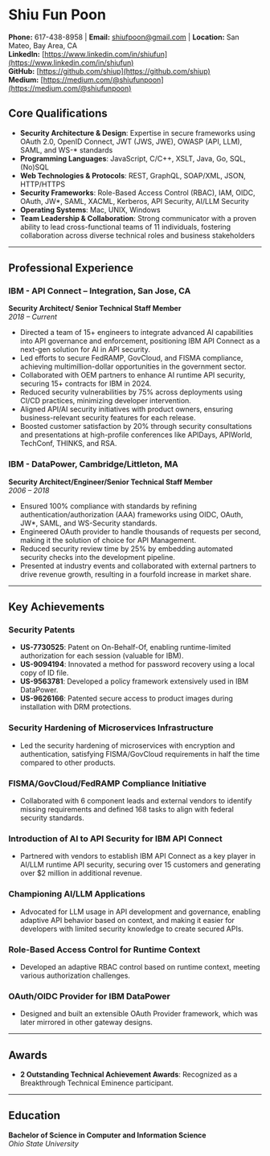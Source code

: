 # Shiu Fun Poon  
**Phone:** 617-438-8958 | **Email:** [shiufpoon@gmail.com](mailto:shiufpoon@gmail.com) | **Location:** San Mateo, Bay Area, CA  
**LinkedIn:** [https://www.linkedin.com/in/shiufun](https://www.linkedin.com/in/shiufun)  
**GitHub:** [https://github.com/shiup](https://github.com/shiup)  
**Medium:** [https://medium.com/@shiufunpoon](https://medium.com/@shiufunpoon)

## Core Qualifications
- **Security Architecture & Design**: Expertise in secure frameworks using OAuth 2.0, OpenID Connect, JWT (JWS, JWE), OWASP (API, LLM), SAML, and WS-* standards
- **Programming Languages**: JavaScript, C/C++, XSLT, Java, Go, SQL, (No)SQL
- **Web Technologies & Protocols**: REST, GraphQL, SOAP/XML, JSON, HTTP/HTTPS
- **Security Frameworks**: Role-Based Access Control (RBAC), IAM, OIDC, OAuth, JW*, SAML, XACML, Kerberos, API Security, AI/LLM Security
- **Operating Systems**: Mac, UNIX, Windows
- **Team Leadership & Collaboration**: Strong communicator with a proven ability to lead cross-functional teams of 11 individuals, fostering collaboration across diverse technical roles and business stakeholders

---

## Professional Experience

### IBM - API Connect – Integration, San Jose, CA  
**Security Architect/ Senior Technical Staff Member**  
*2018 – Current*

- Directed a team of 15+ engineers to integrate advanced AI capabilities into API governance and enforcement, positioning IBM API Connect as a next-gen solution for AI in API security.
- Led efforts to secure FedRAMP, GovCloud, and FISMA compliance, achieving multimillion-dollar opportunities in the government sector.
- Collaborated with OEM partners to enhance AI runtime API security, securing 15+ contracts for IBM in 2024.
- Reduced security vulnerabilities by 75% across deployments using CI/CD practices, minimizing developer intervention.
- Aligned API/AI security initiatives with product owners, ensuring business-relevant security features for each release.
- Boosted customer satisfaction by 20% through security consultations and presentations at high-profile conferences like APIDays, APIWorld, TechConf, THINKS, and RSA.

### IBM - DataPower, Cambridge/Littleton, MA  
**Security Architect/Engineer/Senior Technical Staff Member**  
*2006 – 2018*

- Ensured 100% compliance with standards by refining authentication/authorization (AAA) frameworks using OIDC, OAuth, JW*, SAML, and WS-Security standards.
- Engineered OAuth provider to handle thousands of requests per second, making it the solution of choice for API Management.
- Reduced security review time by 25% by embedding automated security checks into the development pipeline.
- Presented at industry events and collaborated with external partners to drive revenue growth, resulting in a fourfold increase in market share.

---

## Key Achievements

### Security Patents
- **US-7730525**: Patent on On-Behalf-Of, enabling runtime-limited authorization for each session (valuable for IBM).
- **US-9094194**: Innovated a method for password recovery using a local copy of ID file.
- **US-9563781**: Developed a policy framework extensively used in IBM DataPower.
- **US-9626166**: Patented secure access to product images during installation with DRM protections.

### Security Hardening of Microservices Infrastructure
- Led the security hardening of microservices with encryption and authentication, satisfying FISMA/GovCloud requirements in half the time compared to other products.

### FISMA/GovCloud/FedRAMP Compliance Initiative
- Collaborated with 6 component leads and external vendors to identify missing requirements and defined 168 tasks to align with federal security standards.

### Introduction of AI to API Security for IBM API Connect
- Partnered with vendors to establish IBM API Connect as a key player in AI/LLM runtime API security, securing over 15 customers and generating over $2 million in additional revenue.

### Championing AI/LLM Applications
- Advocated for LLM usage in API development and governance, enabling adaptive API behavior based on context, and making it easier for developers with limited security knowledge to create secured APIs.

### Role-Based Access Control for Runtime Context
- Developed an adaptive RBAC control based on runtime context, meeting various authorization challenges.

### OAuth/OIDC Provider for IBM DataPower
- Designed and built an extensible OAuth Provider framework, which was later mirrored in other gateway designs.

---

## Awards
- **2 Outstanding Technical Achievement Awards**: Recognized as a Breakthrough Technical Eminence participant.

---

## Education
**Bachelor of Science in Computer and Information Science**  
*Ohio State University*

